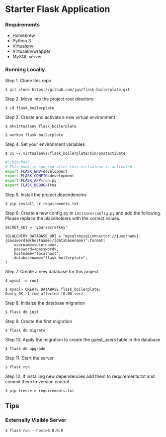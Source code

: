 # Starter Flask Application

### Requirements

- Homebrew
- Python 3
- Virtualenv
- Virtualenvwrapper
- MySQL server

### Running Locally

Step 1. Clone this repo

`$ git clone https://github.com/jqn/flask-boilerplate.git`

Step 2. Move into the project root directory

`$ cd flask_boilerplate`

Step 2. Create and activate a new virtual environment

`$ mkvirtualenv flask_boilerplate`

`$ workon flask_boilerplate`

Step 4. Set your environment variables

`$ vi ~/.virtualenvs/flask_boilerplate/bin/postactivate`

```bash
#!/bin/bash
# This hook is sourced after this virtualenv is activated.
export FLASK_ENV=development
export FLASK_CONFIG=development
export FLASK_APP=run.py
export FLASK_DEBUG=True
```

Step 5. Install the project dependencies

`$ pip install -r requirements.txt`

Step 6. Create a new config.py in `instance/config.py` and add the following.
Please replace the placeholders with the correct values.

```
SECRET_KEY = 'yoursecretkey'

SQLALCHEMY_DATABASE_URI = "mysql+mysqlconnector://{username}:{password}@{hostname}/{databasename}".format(
    username=<username>,
    password=<password>,
    hostname="localhost",
    databasename="flask_boilerplate",
)
```

Step 7. Create a new database for this project

```
$ mysql -u root

$ mysql> CREATE DATABASE flask_boilerplate;
Query OK, 1 row affected (0.00 sec)
```

Step 8. Initialze the database migration

`$ flask db init`

Step 9. Create the first migration

`$ flask db migrate`

Step 10. Apply the migration to create the guest_users table in the database

`$ flask db upgrade`

Step 11. Start the server

`$ flask run`

Step 12. If installing new dependencies add them to requirements.txt and commit them to version control

`$ pip freeze > requirements.txt`

## Tips

### Externally Visible Server

`$ flask run --host=0.0.0.0`
